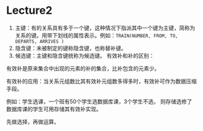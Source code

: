 # Lecture2
1. 主键：有的关系具有多于一个键，这种情况下指派其中一个键为主键，简称为关系的键。用带下划线的属性表示。例如：`TRAIN(NUMBER, FROM, TO, DEPARTS, ARRIVES )`
2. 隐含键：未被制定的键称隐含键，也称替补键。
3. 候选键：主键和隐含键统称为候选键。
有效补和补的区别：

有效补是原来集合中出现的元素的补的集合，比补包含的元素少。

有效补的应用：当关系元组数比其有效补元组数多得多时，有效补可作为数据压缩手段。

  例如：学生选课，一个班有50个学生选数据库课，3个学生不选， 则存储选修了数据库课的学生可用存储其有效补实现。

先做选择，再做运算。
